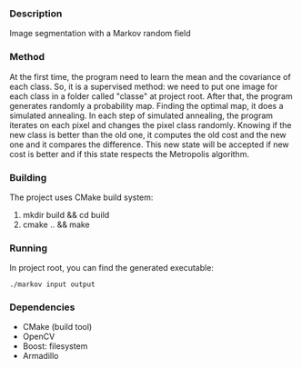 ### Description

Image segmentation with a Markov random field

### Method

At the first time, the program need to learn the mean and the covariance of
each class. So, it is a supervised method: we need to put one image for each
class in a folder called "classe" at project root. After that, the program
generates randomly a probability map. Finding the optimal map, it does a
simulated annealing. In each step of simulated annealing, the program iterates
on each pixel and changes the pixel class randomly. Knowing if the new class is
better than the old one, it computes the old cost and the new one and it
compares the difference. This new state will be accepted if new cost is better
and if this state respects the Metropolis algorithm.

### Building

The project uses CMake build system:

1. mkdir build && cd build
2. cmake .. && make

### Running

In project root, you can find the generated executable:

    ./markov input output

### Dependencies

* CMake (build tool)
* OpenCV
* Boost: filesystem
* Armadillo
